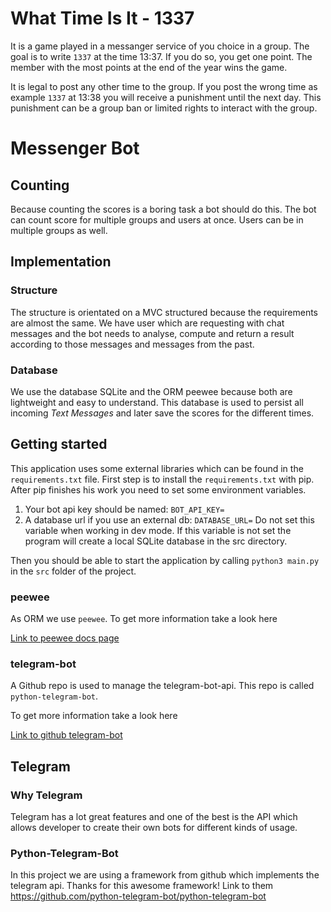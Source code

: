 # What Time Is It - 1337

It is a game played in a messanger service of you choice in a group.
The goal is to write `1337` at the time 13:37. If you do so, you get one point.
The member with the most points at the end of the year wins the game.

It is legal to post any other time to the group. If you post the wrong time as example `1337` at 13:38
you will receive a punishment until the next day. This punishment can be a group ban or 
limited rights to interact with the group.

# Messenger Bot

## Counting

Because counting the scores is a boring task a bot should do this. The bot can count score for 
multiple groups and users at once. Users can be in multiple groups as well.

## Implementation

### Structure

The structure is orientated on a MVC structured because the requirements are almost the same.
We have user which are requesting with chat messages and the bot needs to analyse, compute and return a result
according to those messages and messages from the past.

### Database

We use the database SQLite and the ORM peewee because both are lightweight and easy to understand.
This database is used to persist all incoming *Text Messages* and later
save the scores for the different times. 

## Getting started

This application uses some external libraries which can be found in the `requirements.txt` file.
First step is to install the `requirements.txt` with pip. After pip finishes his work you need to 
set some environment variables.

1. Your bot api key should be named: `BOT_API_KEY=`
2. A database url if you use an external db: `DATABASE_URL=`
   Do not set this variable when working in dev mode. If this variable is not set the program will create a local SQLite 
   database in the src directory.

Then you should be able to start the application by calling `python3 main.py`
in the `src` folder of the project.

### peewee

As ORM we use `peewee`. To get more information take a look here

[Link to peewee docs page](http://docs.peewee-orm.com/en/latest/)

### telegram-bot

A Github repo is used to manage the telegram-bot-api. This repo is called `python-telegram-bot`.

To get more information take a look here

[Link to github telegram-bot](https://github.com/python-telegram-bot/python-telegram-bot)

## Telegram

### Why Telegram

Telegram has a lot great features and one of the best is the API which allows
developer to create their own bots for different kinds of usage.

### Python-Telegram-Bot

In this project we are using a framework from github which implements
the telegram api. Thanks for this awesome framework!
Link to them https://github.com/python-telegram-bot/python-telegram-bot
